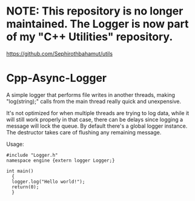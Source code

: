 # NOTE: This repository is no longer maintained. The Logger is now part of my "C++ Utilities" repository. 
https://github.com/Sephirothbahamut/utils

# Cpp-Async-Logger
A simple logger that performs file writes in another threads, making "log(string);" calls from the main thread really quick and unexpensive.

It's not optimized for when multiple threads are trying to log data, while it will still work properly in that case, there can be delays since logging a message will lock the queue.
By default there's a global logger instance.
The destructor takes care of flushing any remaining message.

Usage:
```
#include "Logger.h"
namespace engine {extern logger Logger;}

int main()
  {
  logger.log("Hello world!");
  return(0);
  }
```
